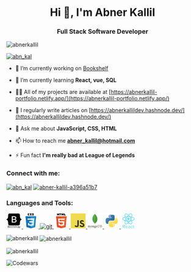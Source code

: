 <h1 align="center">Hi 👋, I'm Abner Kallil</h1>
<h3 align="center">Full Stack Software Developer</h3>

<p align="left"> <img src="https://komarev.com/ghpvc/?username=abnerkallil&label=Profile%20views&color=0e75b6&style=flat" alt="abnerkallil" /> </p>

<p align="left"> <a href="https://twitter.com/abn_kal" target="blank"><img src="https://img.shields.io/twitter/follow/abn_kal?logo=twitter&style=for-the-badge" alt="abn_kal" /></a> </p>

- 🔭 I’m currently working on [Bookshelf](https://github.com/abnerkallil/books-data)

- 🌱 I’m currently learning **React, vue, SQL**

- 👨‍💻 All of my projects are available at [https://abnerkallil-portfolio.netlify.app/](https://abnerkallil-portfolio.netlify.app/)

- 📝 I regularly write articles on [https://abnerkallildev.hashnode.dev/](https://abnerkallildev.hashnode.dev/)

- 💬 Ask me about **JavaScript, CSS, HTML**

- 📫 How to reach me **abner_kallil@hotmail.com**

- ⚡ Fun fact **I'm really bad at League of Legends**

<h3 align="left">Connect with me:</h3>
<p align="left">
<a href="https://twitter.com/abn_kal" target="blank"><img align="center" src="https://raw.githubusercontent.com/rahuldkjain/github-profile-readme-generator/master/src/images/icons/Social/twitter.svg" alt="abn_kal" height="30" width="40" /></a>
<a href="https://linkedin.com/in/abner-kallil-a396a51b7" target="blank"><img align="center" src="https://raw.githubusercontent.com/rahuldkjain/github-profile-readme-generator/master/src/images/icons/Social/linked-in-alt.svg" alt="abner-kallil-a396a51b7" height="30" width="40" /></a>
</p>

<h3 align="left">Languages and Tools:</h3>
<p align="left"> <a href="https://getbootstrap.com" target="_blank" rel="noreferrer"> <img src="https://raw.githubusercontent.com/devicons/devicon/master/icons/bootstrap/bootstrap-plain-wordmark.svg" alt="bootstrap" width="40" height="40"/> </a> <a href="https://www.w3schools.com/css/" target="_blank" rel="noreferrer"> <img src="https://raw.githubusercontent.com/devicons/devicon/master/icons/css3/css3-original-wordmark.svg" alt="css3" width="40" height="40"/> </a> <a href="https://git-scm.com/" target="_blank" rel="noreferrer"> <img src="https://www.vectorlogo.zone/logos/git-scm/git-scm-icon.svg" alt="git" width="40" height="40"/> </a> <a href="https://www.w3.org/html/" target="_blank" rel="noreferrer"> <img src="https://raw.githubusercontent.com/devicons/devicon/master/icons/html5/html5-original-wordmark.svg" alt="html5" width="40" height="40"/> </a> <a href="https://developer.mozilla.org/en-US/docs/Web/JavaScript" target="_blank" rel="noreferrer"> <img src="https://raw.githubusercontent.com/devicons/devicon/master/icons/javascript/javascript-original.svg" alt="javascript" width="40" height="40"/> </a> <a href="https://www.mongodb.com/" target="_blank" rel="noreferrer"> <img src="https://raw.githubusercontent.com/devicons/devicon/master/icons/mongodb/mongodb-original-wordmark.svg" alt="mongodb" width="40" height="40"/> </a> <a href="https://www.python.org" target="_blank" rel="noreferrer"> <img src="https://raw.githubusercontent.com/devicons/devicon/master/icons/python/python-original.svg" alt="python" width="40" height="40"/> </a> <a href="https://reactjs.org/" target="_blank" rel="noreferrer"> <img src="https://raw.githubusercontent.com/devicons/devicon/master/icons/react/react-original-wordmark.svg" alt="react" width="40" height="40"/> </a> </p>

<p><img align="left" src="https://github-readme-stats.vercel.app/api/top-langs?username=abnerkallil&show_icons=true&locale=en&layout=compact" alt="abnerkallil" /></p>

<p>&nbsp;<img align="center" src="https://github-readme-stats.vercel.app/api?username=abnerkallil&show_icons=true&locale=en" alt="abnerkallil" /></p>

<p><img align="center" src="https://github-readme-streak-stats.herokuapp.com/?user=abnerkallil&" alt="abnerkallil" /></p>

![Codewars](https://github.r2v.ch/codewars?user=abnerkallil2204&stroke=RED)

